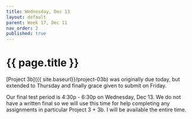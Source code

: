 ```yaml
---
title: Wednesday, Dec 13
layout: default
parent: Week 17, Dec 11
nav_order: 2
published: true
---
```


# {{ page.title }}

[Project 3b]({{ site.baseurl}}/project-03b) was originally due today, but
extended to Thursday and finally grace given to submit on Friday.

Our final test period is 4:30p - 6:30p on Wednesday, Dec 13. We do not have a
written final so we will use this time for help completing any assignments in
particular Project 3 + 3b. I will be available the entire time.

